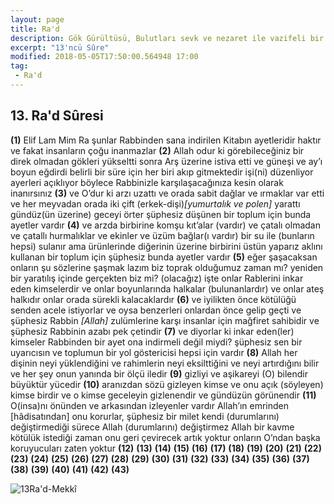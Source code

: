 ```yaml
---
layout: page
title: Ra'd
description: Gök Gürültüsü, Bulutları sevk ve nezaret ile vazifeli bir melek. Tehdit etmek, korkutmak
excerpt: "13'ncü Sûre"
modified: 2018-05-05T17:50:00.564948 17:00
tag: 
 - Ra'd
---
```


## 13. Ra'd Sûresi

**(1)** Elif Lam Mim Ra şunlar Rabbinden sana indirilen Kitabın ayetleridir haktır ve fakat insanların çoğu inanmazlar
**(2)** Allah odur ki görebileceğiniz bir direk olmadan gökleri yükseltti sonra Arş üzerine istiva etti ve güneşi ve ay’ı boyun eğdirdi belirli bir süre için her biri akıp gitmektedir işi(ni) düzenliyor ayerleri açıklıyor böylece Rabbinizle karşılaşacağınıza kesin olarak inanırsınız
**(3)** ve O’dur ki arzı uzattı ve orada sabit dağlar ve ırmaklar var etti ve her meyvadan orada iki çift (erkek-dişi)*[yumurtalık ve polen]* yarattı gündüz(ün üzerine) geceyi örter şüphesiz düşünen bir toplum için bunda ayetler vardır
**(4)** ve arzda birbirine komşu kıt’alar (vardır) ve çatalı olmadan ve çatallı hurmalıklar ve ekinler ve üzüm bağlar(ı vardır) bir su ile (bunların hepsi) sulanır ama ürünlerinde diğerinin üzerine birbirini üstün yaparız aklını kullanan bir toplum için şüphesiz bunda ayetler vardır
**(5)** eğer şaşacaksan onların şu sözlerine şaşmak lazım biz toprak olduğumuz  zaman mı? yeniden bir yaratılış içinde gerçekten biz mi? (olacağız) işte onlar Rablerini inkar eden kimselerdir ve onlar boyunlarında halkalar (bulunanlardır) ve onlar ateş halkıdır onlar orada sürekli kalacaklardır
**(6)** ve iyilikten önce kötülüğü senden acele istiyorlar ve oysa benzerleri onlardan önce gelip geçti ve şüphesiz Rabbin *[Allah]* zulümlerine karşı insanlar için mağfiret sahibidir ve şüphesiz Rabbinin azabı pek çetindir
**(7)** ve diyorlar ki inkar eden(ler) kimseler	Rabbinden bir ayet ona indirmeli değil miydi? şüphesiz sen bir uyarıcısın ve toplumun bir yol göstericisi hepsi için vardır
**(8)** Allah her dişinin neyi yüklendiğini ve rahimlerin neyi eksilttiğini ve neyi artırdığını bilir ve her şey onun yanında bir ölçü iledir
**(9)** gizliyi ve aşikareyi (O) bilendir büyüktür yücedir
**(10)** aranızdan sözü gizleyen kimse ve onu açık (söyleyen) kimse birdir ve o kimse geceleyin gizlenendir ve gündüzün görünendir
**(11)** O(insa)nı önünden ve arkasından izleyenler vardır Allah’ın emrinden [hâdisatından] onu korurlar, şüphesiz bir milet kendi (durumlarını) değiştirmediği sürece Allah (durumlarını) değiştirmez Allah bir kavme kötülük istediği zaman onu geri çevirecek artık yoktur onların O’ndan başka koruyucuları zaten yoktur
**(12)** 
**(13)** 
**(14)** 
**(15)** 
**(16)** 
**(17)** 
**(18)** 
**(19)** 
**(20)** 
**(21)** 
**(22)** 
**(23)** 
**(24)** 
**(25)** 
**(26)** 
**(27)** 
**(28)** 
**(29)** 
**(30)** 
**(31)** 
**(32)** 
**(33)** 
**(34)** 
**(35)** 
**(36)** 
**(37)** 
**(38)** 
**(39)** 
**(40)** 
**(41)** 
**(42)** 
**(43)** 

![13Ra'd-Mekkî]({{site.url}}/images/ayrac-muhur.png "mühür")
